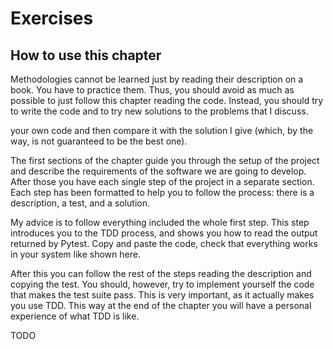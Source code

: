 # Exercises

## How to use this chapter

Methodologies cannot be learned just by reading their description on a book. You have to practice them. Thus, you should avoid as much as possible to just follow this chapter reading the code. Instead, you should try to write the code and to try new solutions to the problems that I discuss.

 your own code and then compare it with the solution I give (which, by the way, is not guaranteed to be the best one).

The first sections of the chapter guide you through the setup of the project and describe the requirements of the software we are going to develop. After those you have each single step of the project in a separate section. Each step has been formatted to help you to follow the process: there is a description, a test, and a solution. 

My advice is to follow everything included the whole first step. This step introduces you to the TDD process, and shows you how to read the output returned by Pytest. Copy and paste the code, check that everything works in your system like shown here.

After this you can follow the rest of the steps reading the description and copying the test. You should, however, try to implement yourself the code that makes the test suite pass. This is very important, as it actually makes you use TDD. This way at the end of the chapter you will have a personal experience of what TDD is like.

TODO